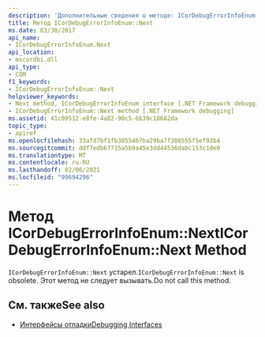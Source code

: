 ```yaml
---
description: 'Дополнительные сведения о методе: ICorDebugErrorInfoEnum:: Next'
title: Метод ICorDebugErrorInfoEnum::Next
ms.date: 03/30/2017
api_name:
- ICorDebugErrorInfoEnum.Next
api_location:
- mscordbi.dll
api_type:
- COM
f1_keywords:
- ICorDebugErrorInfoEnum::Next
helpviewer_keywords:
- Next method, ICorDebugErrorInfoEnum interface [.NET Framework debugging]
- ICorDebugErrorInfoEnum::Next method [.NET Framework debugging]
ms.assetid: 41c09512-e8fe-4a82-90c5-6b39c18682da
topic_type:
- apiref
ms.openlocfilehash: 33afd7bf1fb3855467ba29ba7f308555f5ef93b4
ms.sourcegitcommit: ddf7edb67715a5b9a45e3dd44536dabc153c1de0
ms.translationtype: MT
ms.contentlocale: ru-RU
ms.lasthandoff: 02/06/2021
ms.locfileid: "99694296"
---
```

# <a name="icordebugerrorinfoenumnext-method"></a><span data-ttu-id="b8ec2-103">Метод ICorDebugErrorInfoEnum::Next</span><span class="sxs-lookup"><span data-stu-id="b8ec2-103">ICorDebugErrorInfoEnum::Next Method</span></span>

<span data-ttu-id="b8ec2-104">`ICorDebugErrorInfoEnum::Next` устарел.</span><span class="sxs-lookup"><span data-stu-id="b8ec2-104">`ICorDebugErrorInfoEnum::Next` is obsolete.</span></span> <span data-ttu-id="b8ec2-105">Этот метод не следует вызывать.</span><span class="sxs-lookup"><span data-stu-id="b8ec2-105">Do not call this method.</span></span>  
  
## <a name="see-also"></a><span data-ttu-id="b8ec2-106">См. также</span><span class="sxs-lookup"><span data-stu-id="b8ec2-106">See also</span></span>

- [<span data-ttu-id="b8ec2-107">Интерфейсы отладки</span><span class="sxs-lookup"><span data-stu-id="b8ec2-107">Debugging Interfaces</span></span>](debugging-interfaces.md)
